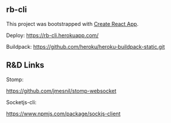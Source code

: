 ## rb-cli

This project was bootstrapped with [Create React App](https://github.com/facebookincubator/create-react-app).

Deploy: https://rb-cli.herokuapp.com/

Buildpack: https://github.com/heroku/heroku-buildpack-static.git

## R&D Links

Stomp:

https://github.com/jmesnil/stomp-websocket

Socketjs-cli:

https://www.npmjs.com/package/sockjs-client
